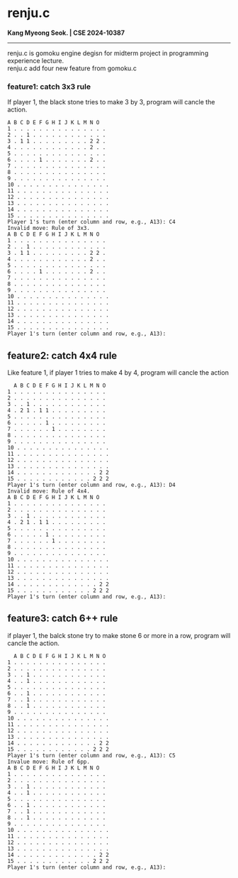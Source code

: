# renju.c  
**Kang Myeong Seok. | CSE 2024-10387**

---

renju.c is gomoku engine degisn for midterm project in programming experience lecture.  
renju.c add four new feature from gomoku.c  

### feature1: catch 3x3 rule
If player 1, the black stone tries to make 3 by 3, program will cancle the action.  

    A B C D E F G H I J K L M N O
    1 . . . . . . . . . . . . . . . 
    2 . . 1 . . . . . . . . . . . .
    3 . 1 1 . . . . . . . . . 2 2 . 
    4 . . . . . . . . . . . . 2 . .
    5 . . . . . . . . . . . . . . .
    6 . . . . 1 . . . . . . . 2 . . 
    7 . . . . . . . . . . . . . . .
    8 . . . . . . . . . . . . . . .
    9 . . . . . . . . . . . . . . . 
    10 . . . . . . . . . . . . . . .
    11 . . . . . . . . . . . . . . .
    12 . . . . . . . . . . . . . . .
    13 . . . . . . . . . . . . . . . 
    14 . . . . . . . . . . . . . . .
    15 . . . . . . . . . . . . . . .
    Player 1's turn (enter column and row, e.g., A13): C4
    Invalid move: Rule of 3x3.
    A B C D E F G H I J K L M N O
    1 . . . . . . . . . . . . . . . 
    2 . . 1 . . . . . . . . . . . .
    3 . 1 1 . . . . . . . . . 2 2 . 
    4 . . . . . . . . . . . . 2 . .
    5 . . . . . . . . . . . . . . .
    6 . . . . 1 . . . . . . . 2 . . 
    7 . . . . . . . . . . . . . . .
    8 . . . . . . . . . . . . . . .
    9 . . . . . . . . . . . . . . . 
    10 . . . . . . . . . . . . . . .
    11 . . . . . . . . . . . . . . .
    12 . . . . . . . . . . . . . . . 
    13 . . . . . . . . . . . . . . .
    14 . . . . . . . . . . . . . . . 
    15 . . . . . . . . . . . . . . .
    Player 1's turn (enter column and row, e.g., A13):

## feature2: catch 4x4 rule
Like feature 1, if player 1 tries to make 4 by 4, program will cancle the action

      A B C D E F G H I J K L M N O
    1 . . . . . . . . . . . . . . .
    2 . . . . . . . . . . . . . . .
    3 . . 1 . . . . . . . . . . . .
    4 . 2 1 . 1 1 . . . . . . . . .
    5 . . . . . . . . . . . . . . .
    6 . . . . . 1 . . . . . . . . .
    7 . . . . . . 1 . . . . . . . .
    8 . . . . . . . . . . . . . . . 
    9 . . . . . . . . . . . . . . .
    10 . . . . . . . . . . . . . . .
    11 . . . . . . . . . . . . . . .
    12 . . . . . . . . . . . . . . .
    13 . . . . . . . . . . . . . . .
    14 . . . . . . . . . . . . . 2 2
    15 . . . . . . . . . . . . 2 2 2
    Player 1's turn (enter column and row, e.g., A13): D4
    Invalid move: Rule of 4x4.
    A B C D E F G H I J K L M N O
    1 . . . . . . . . . . . . . . .
    2 . . . . . . . . . . . . . . .
    3 . . 1 . . . . . . . . . . . .
    4 . 2 1 . 1 1 . . . . . . . . . 
    5 . . . . . . . . . . . . . . .
    6 . . . . . 1 . . . . . . . . .
    7 . . . . . . 1 . . . . . . . .
    8 . . . . . . . . . . . . . . .
    9 . . . . . . . . . . . . . . . 
    10 . . . . . . . . . . . . . . .
    11 . . . . . . . . . . . . . . .
    12 . . . . . . . . . . . . . . .
    13 . . . . . . . . . . . . . . .
    14 . . . . . . . . . . . . . 2 2
    15 . . . . . . . . . . . . 2 2 2 
    Player 1's turn (enter column and row, e.g., A13):

## feature3: catch 6++ rule
if player 1, the balck stone try to make stone 6 or more in a row, program will cancle the action.

      A B C D E F G H I J K L M N O
    1 . . . . . . . . . . . . . . . 
    2 . . . . . . . . . . . . . . .
    3 . . 1 . . . . . . . . . . . .
    4 . . 1 . . . . . . . . . . . .
    5 . . . . . . . . . . . . . . .
    6 . . 1 . . . . . . . . . . . .
    7 . . 1 . . . . . . . . . . . .
    8 . . 1 . . . . . . . . . . . .
    9 . . . . . . . . . . . . . . .
    10 . . . . . . . . . . . . . . .
    11 . . . . . . . . . . . . . . .
    12 . . . . . . . . . . . . . . .
    13 . . . . . . . . . . . . . . .
    14 . . . . . . . . . . . . . 2 2
    15 . . . . . . . . . . . . 2 2 2
    Player 1's turn (enter column and row, e.g., A13): C5
    Invalue move: Rule of 6pp.
    A B C D E F G H I J K L M N O
    1 . . . . . . . . . . . . . . .
    2 . . . . . . . . . . . . . . .
    3 . . 1 . . . . . . . . . . . .
    4 . . 1 . . . . . . . . . . . .
    5 . . . . . . . . . . . . . . .
    6 . . 1 . . . . . . . . . . . . 
    7 . . 1 . . . . . . . . . . . .
    8 . . 1 . . . . . . . . . . . .
    9 . . . . . . . . . . . . . . .
    10 . . . . . . . . . . . . . . .
    11 . . . . . . . . . . . . . . .
    12 . . . . . . . . . . . . . . . 
    13 . . . . . . . . . . . . . . .
    14 . . . . . . . . . . . . . 2 2
    15 . . . . . . . . . . . . 2 2 2
    Player 1's turn (enter column and row, e.g., A13):